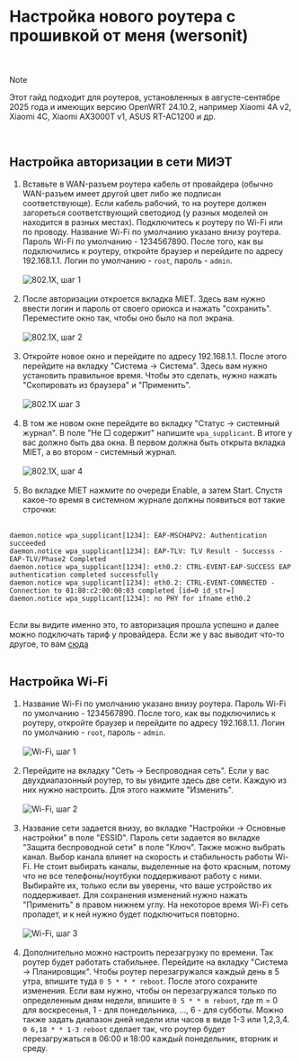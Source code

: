 # Настройка нового роутера с прошивкой от меня (wersonit)<br><br>

> [!NOTE]  
> Этот гайд подходит для роутеров, установленных в августе-сентябре 2025 года и имеющих версию OpenWRT 24.10.2, например Xiaomi 4A v2, Xiaomi 4C, Xiaomi AX3000T v1, ASUS RT-AC1200 и др.

<br>

## Настройка авторизации в сети МИЭТ<br>

1. Вставьте в WAN-разъем роутера кабель от провайдера (обычно WAN-разъем имеет другой цвет либо же подписан соответствующе). Если кабель рабочий, то на роутере должен загореться соответствующий светодиод (у разных моделей он находится в разных местах). Подключитесь к роутеру по Wi-Fi или по проводу. Название Wi-Fi по умолчанию указано внизу роутера. Пароль Wi-Fi по умолчанию - 1234567890. После того, как вы подключились к роутеру, откройте браузер и перейдите по адресу 192.168.1.1. Логин по умолчанию - `root`, пароль - `admin`. <br><br>
![802.1X, шаг 1](/images/wersonit/wersonit_new_wifi_1.jpg)<br><br>
2. После авторизации откроется вкладка MIET. Здесь вам нужно ввести логин и пароль от своего ориокса и нажать "сохранить". Переместите окно так, чтобы оно было на пол экрана.<br><br>
![802.1X, шаг 2](/images/wersonit/wersonit_new_8021x_2.jpg)<br><br>
3. Откройте новое окно и перейдите по адресу 192.168.1.1. После этого перейдите на вкладку "Система -> Система". Здесь вам нужно установить правильное время. Чтобы это сделать, нужно нажать "Скопировать из браузера" и "Применить".<br><br>
![802.1X шаг 3](/images/wersonit/wersonit_new_wifi_2.jpg)<br><br>
4. В том же новом окне перейдите во вкладку "Статус -> системный журнал". В поле "Не □ содержит" напишите `wpa_supplicant`. В итоге у вас должно быть два окна. В первом должна быть открыта вкладка MIET, а во втором - системный журнал.<br><br>
![802.1X, шаг 4](/images/wersonit/wersonit_new_8021x_4.jpg)<br><br>
5. Во вкладке MIET нажмите по очереди Enable, а затем Start. Спустя какое-то время в системном журнале должны появиться вот такие строчки: <br><br>
```
daemon.notice wpa_supplicant[1234]: EAP-MSCHAPV2: Authentication succeeded
daemon.notice wpa_supplicant[1234]: EAP-TLV: TLV Result - Successs - EAP-TLV/Phase2 Completed
daemon.notice wpa_supplicant[1234]: eth0.2: CTRL-EVENT-EAP-SUCCESS EAP authentication completed successfully
daemon.notice wpa_supplicant[1234]: eth0.2: CTRL-EVENT-CONNECTED - Connection to 01:80:c2:00:00:03 completed [id=0 id_str=]
daemon.notice wpa_supplicant[1234]: no PHY for ifname eth0.2
```
<br>Если вы видите именно это, то авторизация прошла успешно и далее можно подключать тариф у провайдера. Если же у вас выводит что-то другое, то вам [сюда](/setup/troubleshooting.md#вариант-1)<br><br>

## Настройка Wi-Fi<br>
1. Название Wi-Fi по умолчанию указано внизу роутера. Пароль Wi-Fi по умолчанию - 1234567890. После того, как вы подключились к роутеру, откройте браузер и перейдите по адресу 192.168.1.1. Логин по умолчанию - `root`, пароль - `admin`. <br><br>
![Wi-Fi, шаг 1](/images/wersonit/wersonit_new_wifi_1.jpg)<br><br>
2. Перейдите на вкладку "Сеть -> Беспроводная сеть". Если у вас двухдиапазонный роутер, то вы увидите здесь две сети. 
Каждую из них нужно настроить. Для этого нажмите "Изменить".<br><br>
![Wi-Fi, шаг 2](/images/wersonit/wersonit_new_wifi_3.jpg)<br><br>
3. Название сети задается внизу, во вкладке "Настройки -> Основные настройки" в поле "ESSID". 
Пароль сети задается во вкладке "Защита беспроводной сети" в поле "Ключ". Также можно выбрать канал. 
Выбор канала влияет на скорость и стабильность работы Wi-Fi. Не стоит выбирать каналы, выделенные на фото красным, потому что не все телефоны/ноутбуки поддерживают работу с ними. 
Выбирайте их, только если вы уверены, что ваше устройство их поддерживает. Для сохранения изменений нужно нажать "Применить" в правом нижнем углу. 
На некоторое время Wi-Fi сеть пропадет, и к ней нужно будет подключиться повторно.<br><br>
![Wi-Fi, шаг 3](/images/wersonit/wersonit_new_wifi_4.jpg)<br><br>
4. Дополнительно можно настроить перезагрузку по времени. Так роутер будет работать стабильнее. Перейдите на вкладку "Система -> Планировщик". 
Чтобы роутер перезагружался каждый день в 5 утра, впишите туда `0 5 * * * reboot`. После этого сохраните изменения. 
Если вам нужно, чтобы он перезагружался только по определенным дням недели, впишите `0 5 * * m reboot`, где m = 0 для воскресенья, 1 - для понедельника, ..., 6 - для субботы. 
Можно также задать диапазон дней недели или часов в виде 1-3 или 1,2,3,4. `0 6,18 * * 1-3 reboot` сделает так, что роутер будет перезагружаться в 06:00 и 18:00 каждый понедельник, вторник и среду.<br><br><br>
